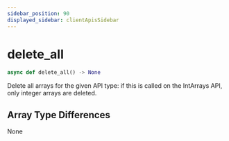 ```yaml
---
sidebar_position: 90
displayed_sidebar: clientApisSidebar
---
```


# delete_all

```py 
async def delete_all() -> None
```

Delete all arrays for the given API type: if this is called on the IntArrays API, only integer arrays are deleted.


## Array Type Differences
None


